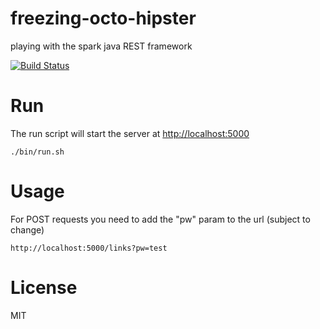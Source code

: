# freezing-octo-hipster
playing with the spark java REST framework

[![Build Status](https://travis-ci.org/xorrr/freezing-octo-hipster.png)](https://travis-ci.org/xorrr/freezing-octo-hipster)

# Run
The run script will start the server at [http://localhost:5000](http://localhost:5000)

    ./bin/run.sh

# Usage
For POST requests you need to add the "pw" param to the url (subject to change)

    http://localhost:5000/links?pw=test



# License
MIT
